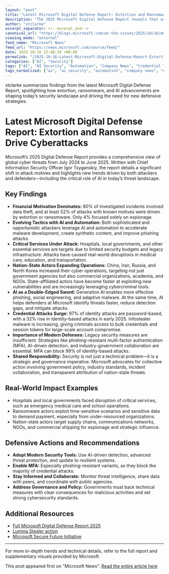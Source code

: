 ```yaml
---
layout: "post"
title: "Latest Microsoft Digital Defense Report: Extortion and Ransomware Drive Cyberattacks"
description: "The 2025 Microsoft Digital Defense Report reveals that extortion and ransomware are responsible for over half of all cyberattacks, with financial motivation outpacing espionage. The report highlights how attackers increasingly use AI and automation, target critical services, and leverage stolen credentials—illustrating the growing need for modern, AI-powered defenses and cross-sector collaboration to combat evolving threats."
author: "stclarke"
excerpt_separator: <!--excerpt_end-->
canonical_url: "https://blogs.microsoft.com/on-the-issues/2025/10/16/mddr-2025/"
viewing_mode: "external"
feed_name: "Microsoft News"
feed_url: "https://news.microsoft.com/source/feed/"
date: 2025-10-16 15:48:34 +00:00
permalink: "/2025-10-16-Latest-Microsoft-Digital-Defense-Report-Extortion-and-Ransomware-Drive-Cyberattacks.html"
categories: ["AI", "Security"]
tags: ["AI", "AI Security", "Automation", "Company News", "Credential Theft", "Critical Infrastructure", "Cybersecurity", "Extortion", "Identity Protection", "Incident Response", "Infostealer Malware", "MFA", "Microsoft Digital Defense Report", "Microsoft Security", "Nation State Threats", "News", "On The Issues", "Phishing", "Ransomware", "Security"]
tags_normalized: ["ai", "ai security", "automation", "company news", "credential theft", "critical infrastructure", "cybersecurity", "extortion", "identity protection", "incident response", "infostealer malware", "mfa", "microsoft digital defense report", "microsoft security", "nation state threats", "news", "on the issues", "phishing", "ransomware", "security"]
---
```


stclarke summarizes findings from the latest Microsoft Digital Defense Report, spotlighting how extortion, ransomware, and AI advancements are shaping today’s security landscape and driving the need for new defensive strategies.<!--excerpt_end-->

# Latest Microsoft Digital Defense Report: Extortion and Ransomware Drive Cyberattacks

Microsoft’s 2025 Digital Defense Report provides a comprehensive view of global cyber threats from July 2024 to June 2025. Written with Chief Information Security Officer Igor Tsyganskiy, the report details a significant shift in attack motives and highlights new trends driven by both attackers and defenders—including the critical role of AI in today’s threat landscape.

## Key Findings

- **Financial Motivation Dominates:** 80% of investigated incidents involved data theft, and at least 52% of attacks with known motives were driven by extortion or ransomware. Only 4% focused solely on espionage.
- **Evolving Tactics with AI and Automation:** Both sophisticated and opportunistic attackers leverage AI and automation to accelerate malware development, create synthetic content, and improve phishing attacks.
- **Critical Services Under Attack:** Hospitals, local governments, and other essential services are targets due to limited security budgets and legacy infrastructure. Attacks have caused real-world disruptions in medical care, education, and transportation.
- **Nation-State Actors Expanding Operations:** China, Iran, Russia, and North Korea increased their cyber operations, targeting not just government agencies but also commercial organizations, academia, and NGOs. State-affiliated actors have become faster at exploiting new vulnerabilities and are increasingly leveraging cybercriminal tools.
- **AI as a Double-Edged Sword:** Generation AI enables more effective phishing, social engineering, and adaptive malware. At the same time, AI helps defenders at Microsoft identify threats faster, reduce detection gaps, and mitigate attacks.
- **Credential Attacks Surge:** 97% of identity attacks are password-based, with a 32% rise in identity-based attacks in early 2025. Infostealer malware is increasing, giving criminals access to bulk credentials and session tokens for large-scale account compromise.
- **Importance of Modern Defenses:** Legacy security measures are insufficient. Strategies like phishing-resistant multi-factor authentication (MFA), AI-driven detection, and industry-government collaboration are essential. MFA can block 99% of identity-based attacks.
- **Shared Responsibility:** Security is not just a technical problem—it is a strategic and governance imperative. Microsoft advocates for collective action involving government policy, industry standards, incident collaboration, and transparent attribution of nation-state threats.

## Real-World Impact Examples

- Hospitals and local governments faced disruption of critical services, such as emergency medical care and school operations.
- Ransomware actors exploit time-sensitive scenarios and sensitive data to demand payment, especially from under-resourced organizations.
- Nation-state actors target supply chains, communications networks, NGOs, and commercial shipping for espionage and strategic influence.

## Defensive Actions and Recommendations

- **Adopt Modern Security Tools:** Use AI-driven detection, advanced threat protection, and update to resilient systems.
- **Enable MFA:** Especially phishing-resistant variants, as they block the majority of credential attacks.
- **Stay Informed and Collaborate:** Monitor threat intelligence, share data with peers, and coordinate with public agencies.
- **Address Governance and Policy:** Governments must back technical measures with clear consequences for malicious activities and set strong cybersecurity standards.

## Additional Resources

- [Full Microsoft Digital Defense Report 2025](https://aka.ms/MDDR2025)
- [Lumma Stealer action](https://blogs.microsoft.com/on-the-issues/2025/05/21/microsoft-leads-global-action-against-favored-cybercrime-tool/)
- [Microsoft Secure Future Initiative](https://www.microsoft.com/en-us/trust-center/security/secure-future-initiative?msockid=37888e43a48564e620fd987aa5a865eb)

---

For more in-depth trends and technical details, refer to the full report and supplementary visuals provided by Microsoft.

This post appeared first on "Microsoft News". [Read the entire article here](https://blogs.microsoft.com/on-the-issues/2025/10/16/mddr-2025/)
